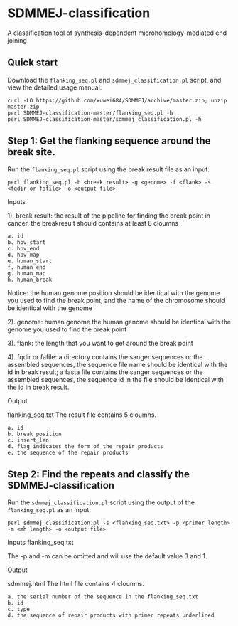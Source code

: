 SDMMEJ-classification
=====================

A classification tool of synthesis-dependent microhomology-mediated end joining

Quick start
-----------

Download the `flanking_seq.pl` and `sdmmej_classification.pl` script, and view the detailed usage manual:

    curl -LO https://github.com/xuwei684/SDMMEJ/archive/master.zip; unzip master.zip
    perl SDMMEJ-classification-master/flanking_seq.pl -h
    perl SDMMEJ-classification-master/sdmmej_classification.pl -h

Step 1: Get the flanking sequence around the break site.
--------------------------------------------------------

Run the `flanking_seq.pl` script using the break result file as an input:

    perl flanking_seq.pl -b <break result> -g <genome> -f <flank> -s <fqdir or fafile> -o <output file>

Inputs

1). break result: the result of the pipeline for finding the break point in cancer, the breakresult should contains at least 8 cloumns

    a. id
    b. hpv_start
    c. hpv_end
    d. hpv_map
    e. human_start
    f. human_end
    g. human_map
    h. human_break

Notice: the human genome position should be identical with the genome you used to find the break point, and the name of the chromosome should be identical with the genome

2). genome: human genome
    the human genome should be identical with the genome you used to find the break point

3). flank: the length that you want to get around the break point

4). fqdir or fafile: a directory contains the sanger sequences or the assembled sequences, the sequence file name should be identical
 with the id in break result; a fasta file contains the sanger sequences or the assembled sequences, the sequence id in the file should be
 identical with the id in break result.

Output

flanking_seq.txt
The result file contains 5 cloumns.

    a. id
    b. break position
    c. insert_len
    d. flag indicates the form of the repair products
    e. the sequence of the repair products



Step 2: Find the repeats and classify the SDMMEJ-classification
---------------------------------------------------------------

Run the `sdmmej_classification.pl` script using the output of the `flanking_seq.pl` as an input:

    perl sdmmej_classification.pl -s <flanking_seq.txt> -p <primer length> -m <mh length> -o <output file>

Inputs
flanking_seq.txt

The -p and -m can be omitted and will use the default value 3 and 1.

Output

sdmmej.html
The html file contains 4 cloumns.

    a. the serial number of the sequence in the flanking_seq.txt
    b. id
    c. type
    d. the sequence of repair products with primer repeats underlined

